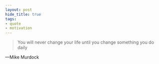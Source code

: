 ```yaml
---
layout: post
hide_title: true
tags: 
- quote
- motivation
---
```

> You will never change your life until you change something you do daily

—Mike Murdock
